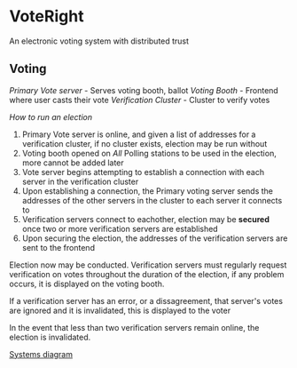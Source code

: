 # VoteRight

An electronic voting system with distributed trust

## Voting

*Primary Vote server* - Serves voting booth, ballot
*Voting Booth* - Frontend where user casts their vote
*Verification Cluster* - Cluster to verify votes

*How to run an election*

1) Primary Vote server is online, and given a list of addresses for a verification cluster, if no cluster exists, election may be run without
2) Voting booth opened on *All* Polling stations to be used in the election, more cannot be added later
3) Vote server begins attempting to establish a connection with each server in the verification cluster
4) Upon establishing a connection, the Primary voting server sends the addresses of the other servers in the cluster to each server it connects to
5) Verification servers connect to eachother, election may be __secured__ once two or more verification servers are established
6) Upon securing the election, the addresses of the verification servers are sent to the frontend

Election now may be conducted. Verification servers must regularly request verification on votes throughout the duration of the election, if any problem occurs, it is displayed on the voting booth.

If a verification server has an error, or a dissagreement, that server's votes are ignored and it is invalidated, this is displayed to the voter

In the event that less than two verification servers remain online, the election is invalidated.

[Systems diagram](verificationdiagram.pdf)